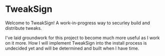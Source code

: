 # TweakSign

Welcome to TweakSign! A work-in-progress way to securley build and distribute tweaks.

I've laid groundwork for this project to become much more useful as I work on it more. How I will implement TweakSign into the install process is undecided yet and will be determined and built when I have time.
